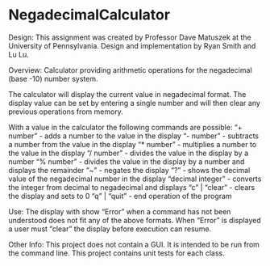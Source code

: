 NegadecimalCalculator
=====================
Design: This assignment was created by Professor Dave Matuszek at the University of Pennsylvania. Design and implementation by Ryan Smith and Lu Lu.

Overview: Calculator providing arithmetic operations for the negadecimal (base -10) number system.

The calculator will display the current value in negadecimal format. The display value can be set by entering a single number and will then clear any previous operations from memory.

With a value in the calculator the following commands are possible:
“+ number” - adds a number to the value in the display
“- number” - subtracts a number from the value in the display
“* number” - multiplies a number to the value in the display
“/ number” - divides the value in the display by a number
“% number” - divides the value in the display by a number and displays the remainder
“~” - negates the display
“?” - shows the decimal value of the negadecimal number in the display
“decimal integer” - converts the integer from decimal to negadecimal and displays
“c” | “clear” - clears the display and sets to 0
“q” | “quit” - end operation of the program

Use: The display with show “Error” when a command has not been understood does not fit any of the above formats. When “Error” is displayed a user must “clear” the display before execution can resume. 

Other Info: This project does not contain a GUI. It is intended to be run from the command line. This project contains unit tests for each class.